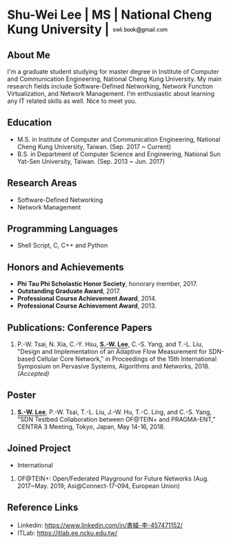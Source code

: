 Shu-Wei Lee | MS | National Cheng Kung University | ![My Email Address](images/mail-swlee.png)   
================

About Me
----------------
I'm a graduate student studying for master degree in Institute of Computer and Communication Engineering, National Cheng Kung University. My main research fields include Software-Defined Networking, Network Function Virtualization, and Network Management. I'm enthusiastic about learning any IT related skills as well. Nice to meet you.

Education
----------------
* M.S. in Institute of Computer and Communication Engineering, National Cheng Kung University, Taiwan. (Sep. 2017 ~ Current)
* B.S. in Department of Computer Science and Engineering, National Sun Yat-Sen University, Taiwan. (Sep. 2013 ~ Jun. 2017)

Research Areas
----------------
* Software-Defined Networking
* Network Management

Programming Languages
----------------
* Shell Script, C, C++ and Python

Honors and Achievements
----------------
* **Phi Tau Phi Scholastic Honor Society**, honorary member, 2017.
* **Outstanding Graduate Award**, 2017.
* **Professional Course Achievement Award**, 2014.
* **Professional Course Achievement Award**, 2013.


Publications: Conference Papers
----------------
1. P.-W. Tsai, N. Xia, C.-Y. Hsu, <span style="border-bottom:1px solid black;">**S.-W. Lee**</span>, C.-S. Yang, and T.-L. Liu, "Design and Implementation of an Adaptive Flow Measurement for SDN-based Cellular Core Network," in Proceedings of the 15th International Symposium on Pervasive Systems, Algorithms and Networks, 2018. *(Accepted)*

Poster
----------------
1. <span style="border-bottom:1px solid black;">**S.-W. Lee**</span>,  P.-W. Tsai, T.-L. Liu, J.-W. Hu, T.-C. Ling, and C.-S. Yang, "SDN Testbed Collaboration between OF@TEIN+ and PRAGMA-ENT," CENTRA 3 Meeting, Tokyo, Japan, May 14-16, 2018. 

Joined Project
----------------
* International
1. OF@TEIN+: Open/Federated Playground for Future Networks (Aug. 2017~May. 2019; Asi@Connect-17-094, European Union)

Reference Links
----------------
* Linkedin: <a href="https://www.linkedin.com/in/%E6%9B%B8%E7%B7%AF-%E6%9D%8E-457471152/" target="_blank">https://www.linkedin.com/in/書緯-李-457471152/</a>
* ITLab: <a href="https://itlab.ee.ncku.edu.tw/" target="_blank">https://itlab.ee.ncku.edu.tw/</a>


